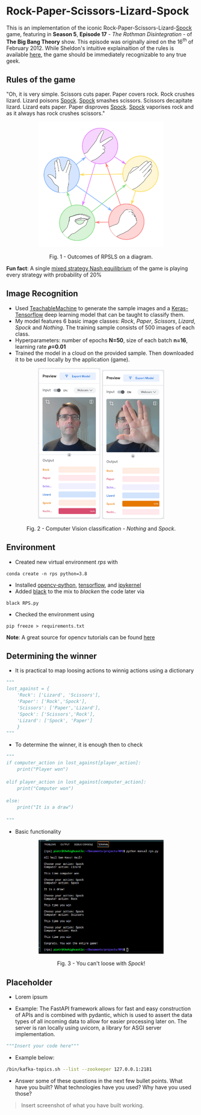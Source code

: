 # Rock-Paper-Scissors-Lizard-Spock

This is an implementation of the iconic Rock-Paper-Scissors-Lizard-[Spock](https://intl.startrek.com/database_article/spock) game, featuring in **Season 5**, **Episode 17** - *The Rothman Disintegration* - of **The Big Bang Theory** show. This episode was originally aired on the 16<sup>th</sup> of February 2012. While Sheldon's intuitive explainaition of the rules is available [here](https://www.youtube.com/watch?v=x5Q6-wMx-K8), the game should be immediately recognizable to any true geek.

## Rules of the game

"Oh, it is very simple. Scissors cuts paper. Paper covers rock. Rock crushes lizard. Lizard poisons [Spock](https://www.amazon.com/I-Am-Spock-Leonard-Nimoy-audiobook/dp/B001H071EU/ref=sr_1_2?crid=2KRM58IYEZ3QX&keywords=I+am+spock&qid=1651781329&sprefix=i+am+spock%2Caps%2C383&sr=8-2). [Spock](https://en.wikipedia.org/wiki/Leonard_Nimoy) smashes scissors. Scissors decapitate lizard. Lizard eats paper. Paper disproves [Spock](https://intl.startrek.com/database_article/spock). [Spock](https://www.amazon.com/Am-Not-Spock-Leonard-Nimoy/dp/0890871175/ref=sr_1_1?crid=3355SCP81PX3W&keywords=I+am+not+spock&qid=1651781425&s=audible&sprefix=i+am+not+spock%2Caudible%2C148&sr=1-1-catcorr) vaporises rock and as it always has rock crushes scissors."

<p align="center" width="100%">
    <img width="66%" src="https://github.com/PiotrZJelonek/RPS/blob/develop/rpsls.webp?raw=true">
</p> 

<p align = "center">
Fig. 1 - Outcomes of RPSLS on a diagram.
</p>

**Fun fact**: A single [mixed strategy Nash equilibrium](https://www.youtube.com/watch?v=IjgYLM4KgFg) of the game is playing every strategy with probability of 20%

## Image Recognition

- Used [TeachableMachine](https://teachablemachine.withgoogle.com/) to generate the sample images and a [Keras-Tensorflow](https://keras.io/about/) deep learning model that can be taught to classify them.
- My model features 6 basic image classes: *Rock*, *Paper*, *Scissors*, *Lizard*, *Spock* and *Nothing*. The training sample consists of 500 images of each class.
- Hyperparameters: number of epochs **N=50**, size of each batch **n=16**, learning rate **$\rho$=0.01** 
- Trained the model in a cloud on the provided sample. Then downloaded it to be used locally by the application (game).

<p align="center" width="100%">
    <img width="33%" src="https://github.com/PiotrZJelonek/RPS/blob/develop/nothing.png?raw=true">
    <img width="33%" src="https://github.com/PiotrZJelonek/RPS/blob/develop/spock.png?raw=true">
</p>

<p align = "center">
Fig. 2 - Computer Vision classification - <em>Nothing</em> and <em>Spock</em>.
</p>

## Environment

- Created new virtual environment <em>rps</em> with
```conda
conda create -n rps python=3.8
```
- Installed [opencv-python](https://pypi.org/project/opencv-python/), 
[tensorflow](https://www.tensorflow.org/learn),
and [ipykernel](https://pypi.org/project/ipykernel/)
- Added [black](https://pypi.org/project/black/) to the mix to *blacken* the code later via
```black
black RPS.py
```
- Checked the environment using
```pip
pip freeze > requirements.txt
```
**Note**: A great source for opencv tutorials can be found [here](https://docs.opencv.org/4.x/d6/d00/tutorial_py_root.html)

## Determining the winner

- It is practical to map loosing actions to winnig actions using a dictionary
```python
"""
lost_against = {
    'Rock': ['Lizard', 'Scissors'], 
    'Paper': ['Rock','Spock'], 
    'Scissors': ['Paper','Lizard'], 
    'Spock': ['Scissors','Rock'], 
    'Lizard': ['Spock', 'Paper'] 
    }
"""
```
- To determine the winner, it is enough then to check
```python
"""
if computer_action in lost_against[player_action]:
    print("Player won")
    
elif player_action in lost_against[computer_action]:
    print("Computer won")

else: 
    print("It is a draw")

"""
```
- Basic functionality
<p align="center" width="100%">
    <img width="66%" src="https://github.com/PiotrZJelonek/RPS/blob/develop/cant_loose_with_spock.png?raw=true">
</p> 
<p align = "center">
Fig. 3 - You can't loose with <em>Spock</em>! 
</p>

## Placeholder 

- Lorem ipsum

- Example: The FastAPI framework allows for fast and easy construction of APIs and is combined with pydantic, which is used to assert the data types of all incoming data to allow for easier processing later on. The server is ran locally using uvicorn, a library for ASGI server implementation.
  
```python
"""Insert your code here"""
```

- Example below:

```bash
/bin/kafka-topics.sh --list --zookeeper 127.0.0.1:2181
```

- Answer some of these questions in the next few bullet points. What have you built? What technologies have you used? Why have you used those?

> Insert screenshot of what you have built working.
